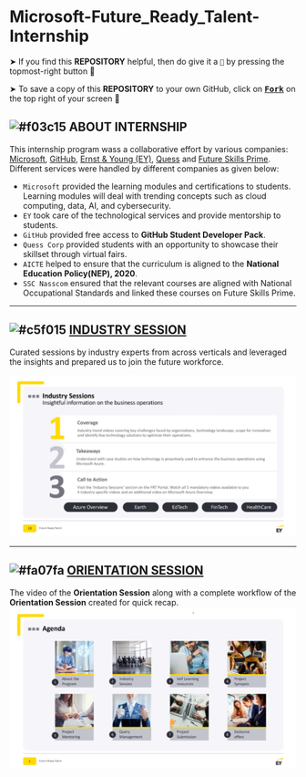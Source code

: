 # Microsoft-Future_Ready_Talent-Internship

➤ If you find this **REPOSITORY** helpful, then do give it a `🌟` by pressing the topmost-right button 🤗

➤ To save a copy of this **REPOSITORY** to your own GitHub, click on <a href="https://github.com/Neklaustares-tPtwP/Microsoft-Future_Ready_Talent-Internship/edit/master/README.md"><kbd><b>Fork</b></kbd></a> on the top right of your screen 🤗

## ![#f03c15](https://via.placeholder.com/15/f03c15/000000?text=+) ABOUT INTERNSHIP
This internship program wass a collaborative effort by various companies: [Microsoft](https://github.com/microsoft), [GitHub](https://github.com/), [Ernst & Young (EY)](https://github.com/EYBlockchain), [Quess](https://www.quesscorp.com/) and [Future Skills Prime](https://futureskillsprime.in/). Different services were handled by different companies as given below:

- `Microsoft` provided the learning modules and certifications to students. Learning modules will deal with trending concepts such as cloud computing, data, AI, and cybersecurity.
- `EY` took care of the technological services and provide mentorship to students.
- `GitHub` provided free access to **GitHub Student Developer Pack**.
- `Quess Corp` provided students with an opportunity to showcase their skillset through virtual fairs.
- `AICTE` helped to ensure that the curriculum is aligned to the **National Education Policy(NEP), 2020**.
- `SSC Nasscom` ensured that the relevant courses are aligned with National Occupational Standards and linked these courses on Future Skills Prime. 

<hr>

## ![#c5f015](https://via.placeholder.com/15/c5f015/000000?text=+) [INDUSTRY SESSION](https://github.com/Neklaustares-tPtwP/Microsoft-Future_Ready_Talent-Internship/tree/master/Industry%20Sessions)

Curated sessions by industry experts from across verticals and leveraged the insights and prepared us to join the future workforce.

<a href="https://github.com/Neklaustares-tPtwP/Microsoft-Future_Ready_Talent-Internship/blob/master/Orientation/img/Industry%20Session.PNG"><img src="https://github.com/Neklaustares-tPtwP/Microsoft-Future_Ready_Talent-Internship/blob/master/Orientation/img/Industry%20Session.PNG"/></a>

<hr>

## ![#fa07fa](https://via.placeholder.com/15/fa07fa/000000?text=+) [ORIENTATION SESSION](https://github.com/Neklaustares-tPtwP/Microsoft-Future_Ready_Talent-Internship/tree/master/Orientation)

The video of the **Orientation Session** along with a complete workflow of the **Orientation Session** created for quick recap.
<a href="https://github.com/Neklaustares-tPtwP/Microsoft-Future_Ready_Talent-Internship/blob/master/Orientation/img/Agenda.PNG"><img src="https://github.com/Neklaustares-tPtwP/Microsoft-Future_Ready_Talent-Internship/blob/master/Orientation/img/Agenda.PNG"/></a>
